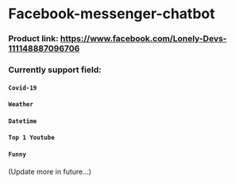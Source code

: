 # Facebook-messenger-chatbot

### Product link: https://www.facebook.com/Lonely-Devs-111148887096706

### Currently support field:

#### `Covid-19`
#### `Weather`
#### `Datetime`
#### `Top 1 Youtube`
#### `Funny`

(Update more in future...)

